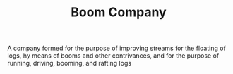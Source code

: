 ---
title: Boom Company
letter: B
permalink: "/definitions/bld-boom-company.html"
body: A company formed for the purpose of improving streams for the floating of logs,
  hy means of booms and other contrivances, and for the purpose of running, driving,
  booming, and rafting logs
published_at: '2018-07-07'
source: Black's Law Dictionary 2nd Ed (1910)
layout: post
---